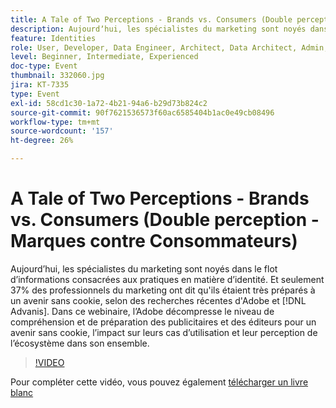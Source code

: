 ```yaml
---
title: A Tale of Two Perceptions - Brands vs. Consumers (Double perception - Marques contre Consommateurs)
description: Aujourdʼhui, les spécialistes du marketing sont noyés dans le flot dʼinformations consacrées aux pratiques en matière dʼidentité. Et seulement 37% des professionnels du marketing ont dit qu'ils étaient très préparés à un avenir sans cookie, selon des recherches récentes d'Adobe et d'Advanis. Dans ce webinaire, l’Adobe décompresse le niveau de compréhension et de préparation des publicitaires et des éditeurs pour un avenir sans cookie, l’impact sur leurs cas d’utilisation et leur perception de l’écosystème dans son ensemble.
feature: Identities
role: User, Developer, Data Engineer, Architect, Data Architect, Admin, Leader
level: Beginner, Intermediate, Experienced
doc-type: Event
thumbnail: 332060.jpg
jira: KT-7335
type: Event
exl-id: 58cd1c30-1a72-4b21-94a6-b29d73b824c2
source-git-commit: 90f7621536573f60ac6585404b1ac0e49cb08496
workflow-type: tm+mt
source-wordcount: '157'
ht-degree: 26%

---
```


# A Tale of Two Perceptions - Brands vs. Consumers (Double perception - Marques contre Consommateurs)

Aujourdʼhui, les spécialistes du marketing sont noyés dans le flot dʼinformations consacrées aux pratiques en matière dʼidentité. Et seulement 37% des professionnels du marketing ont dit qu&#39;ils étaient très préparés à un avenir sans cookie, selon des recherches récentes d&#39;Adobe et [!DNL Advanis]. Dans ce webinaire, l’Adobe décompresse le niveau de compréhension et de préparation des publicitaires et des éditeurs pour un avenir sans cookie, l’impact sur leurs cas d’utilisation et leur perception de l’écosystème dans son ensemble.

>[!VIDEO](https://video.tv.adobe.com/v/332060/?quality=12&learn=on)

Pour compléter cette vidéo, vous pouvez également [télécharger un livre blanc](assets/whitepaper-a-tale-of-two-perceptions.pdf)
